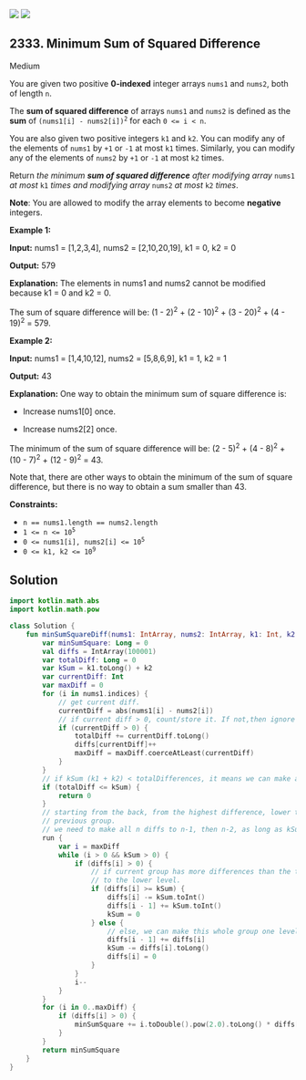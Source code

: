 [![](https://img.shields.io/github/stars/javadev/LeetCode-in-Kotlin?label=Stars&style=flat-square)](https://github.com/javadev/LeetCode-in-Kotlin)
[![](https://img.shields.io/github/forks/javadev/LeetCode-in-Kotlin?label=Fork%20me%20on%20GitHub%20&style=flat-square)](https://github.com/javadev/LeetCode-in-Kotlin/fork)

## 2333\. Minimum Sum of Squared Difference

Medium

You are given two positive **0-indexed** integer arrays `nums1` and `nums2`, both of length `n`.

The **sum of squared difference** of arrays `nums1` and `nums2` is defined as the **sum** of <code>(nums1[i] - nums2[i])<sup>2</sup></code> for each `0 <= i < n`.

You are also given two positive integers `k1` and `k2`. You can modify any of the elements of `nums1` by `+1` or `-1` at most `k1` times. Similarly, you can modify any of the elements of `nums2` by `+1` or `-1` at most `k2` times.

Return _the minimum **sum of squared difference** after modifying array_ `nums1` _at most_ `k1` _times and modifying array_ `nums2` _at most_ `k2` _times_.

**Note**: You are allowed to modify the array elements to become **negative** integers.

**Example 1:**

**Input:** nums1 = [1,2,3,4], nums2 = [2,10,20,19], k1 = 0, k2 = 0

**Output:** 579

**Explanation:** The elements in nums1 and nums2 cannot be modified because k1 = 0 and k2 = 0.

The sum of square difference will be: (1 - 2)<sup>2</sup> \+ (2 - 10)<sup>2</sup> \+ (3 - 20)<sup>2</sup> \+ (4 - 19)<sup>2</sup> = 579. 

**Example 2:**

**Input:** nums1 = [1,4,10,12], nums2 = [5,8,6,9], k1 = 1, k2 = 1

**Output:** 43

**Explanation:** One way to obtain the minimum sum of square difference is:

- Increase nums1[0] once.

- Increase nums2[2] once.

The minimum of the sum of square difference will be: (2 - 5)<sup>2</sup> \+ (4 - 8)<sup>2</sup> \+ (10 - 7)<sup>2</sup> \+ (12 - 9)<sup>2</sup> = 43.

Note that, there are other ways to obtain the minimum of the sum of square difference, but there is no way to obtain a sum smaller than 43.

**Constraints:**

*   `n == nums1.length == nums2.length`
*   <code>1 <= n <= 10<sup>5</sup></code>
*   <code>0 <= nums1[i], nums2[i] <= 10<sup>5</sup></code>
*   <code>0 <= k1, k2 <= 10<sup>9</sup></code>

## Solution

```kotlin
import kotlin.math.abs
import kotlin.math.pow

class Solution {
    fun minSumSquareDiff(nums1: IntArray, nums2: IntArray, k1: Int, k2: Int): Long {
        var minSumSquare: Long = 0
        val diffs = IntArray(100001)
        var totalDiff: Long = 0
        var kSum = k1.toLong() + k2
        var currentDiff: Int
        var maxDiff = 0
        for (i in nums1.indices) {
            // get current diff.
            currentDiff = abs(nums1[i] - nums2[i])
            // if current diff > 0, count/store it. If not,then ignore it.
            if (currentDiff > 0) {
                totalDiff += currentDiff.toLong()
                diffs[currentDiff]++
                maxDiff = maxDiff.coerceAtLeast(currentDiff)
            }
        }
        // if kSum (k1 + k2) < totalDifferences, it means we can make all numbers/differences 0s
        if (totalDiff <= kSum) {
            return 0
        }
        // starting from the back, from the highest difference, lower that group one by one to the
        // previous group.
        // we need to make all n diffs to n-1, then n-2, as long as kSum allows it.
        run {
            var i = maxDiff
            while (i > 0 && kSum > 0) {
                if (diffs[i] > 0) {
                    // if current group has more differences than the totalK, we can only move k of them
                    // to the lower level.
                    if (diffs[i] >= kSum) {
                        diffs[i] -= kSum.toInt()
                        diffs[i - 1] += kSum.toInt()
                        kSum = 0
                    } else {
                        // else, we can make this whole group one level lower.
                        diffs[i - 1] += diffs[i]
                        kSum -= diffs[i].toLong()
                        diffs[i] = 0
                    }
                }
                i--
            }
        }
        for (i in 0..maxDiff) {
            if (diffs[i] > 0) {
                minSumSquare += i.toDouble().pow(2.0).toLong() * diffs[i]
            }
        }
        return minSumSquare
    }
}
```